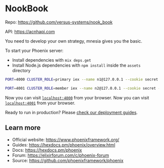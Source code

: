 # NookBook

Repo: https://github.com/versus-systems/nook_book

API: https://acnhapi.com

You need to develop your own strategy, mnesia gives you the basic.

To start your Phoenix server:

- Install dependencies with `mix deps.get`
- Install Node.js dependencies with `npm install` inside the `assets` directory

```sh
PORT=4000 CLUSTER_ROLE=primary iex --name n1@127.0.0.1 --cookie secret -S mix phx.server
```

```sh
PORT=4001 CLUSTER_ROLE=member iex --name n2@127.0.0.1 --cookie secret -S mix phx.server
```

Now you can visit [`localhost:4000`](http://localhost:4000) from your browser.
Now you can visit [`localhost:4001`](http://localhost:4000) from your browser.

Ready to run in production? Please [check our deployment guides](https://hexdocs.pm/phoenix/deployment.html).

## Learn more

- Official website: https://www.phoenixframework.org/
- Guides: https://hexdocs.pm/phoenix/overview.html
- Docs: https://hexdocs.pm/phoenix
- Forum: https://elixirforum.com/c/phoenix-forum
- Source: https://github.com/phoenixframework/phoenix
